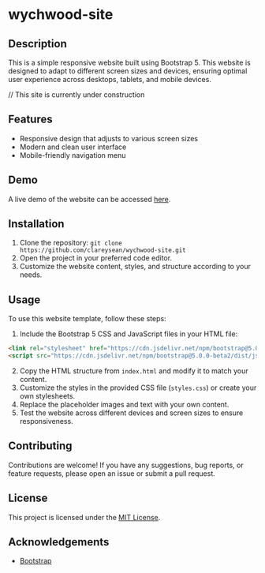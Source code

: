 # wychwood-site

## Description

This is a simple responsive website built using Bootstrap 5. This website is designed to adapt to different screen sizes and devices, ensuring optimal user experience across desktops, tablets, and mobile devices.

// This site is currently under construction 

## Features

- Responsive design that adjusts to various screen sizes
- Modern and clean user interface
- Mobile-friendly navigation menu

## Demo

A live demo of the website can be accessed [here](https://clareysean.github.io/wychwood-site/).

## Installation

1. Clone the repository: `git clone https://github.com/clareysean/wychwood-site.git`
2. Open the project in your preferred code editor.
3. Customize the website content, styles, and structure according to your needs.

## Usage

To use this website template, follow these steps:

1. Include the Bootstrap 5 CSS and JavaScript files in your HTML file:

```html
<link rel="stylesheet" href="https://cdn.jsdelivr.net/npm/bootstrap@5.0.0-beta2/dist/css/bootstrap.min.css">
<script src="https://cdn.jsdelivr.net/npm/bootstrap@5.0.0-beta2/dist/js/bootstrap.bundle.min.js"></script>
```

2. Copy the HTML structure from `index.html` and modify it to match your content.
3. Customize the styles in the provided CSS file (`styles.css`) or create your own stylesheets.
4. Replace the placeholder images and text with your own content.
5. Test the website across different devices and screen sizes to ensure responsiveness.

## Contributing

Contributions are welcome! If you have any suggestions, bug reports, or feature requests, please open an issue or submit a pull request. 

## License

This project is licensed under the [MIT License](LICENSE).

## Acknowledgements

- [Bootstrap](https://getbootstrap.com/)
  
